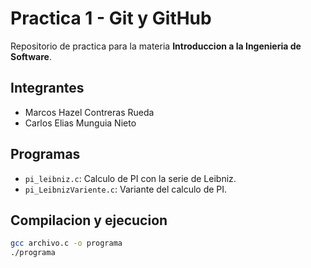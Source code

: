 # Practica 1 - Git y GitHub

Repositorio de practica para la materia **Introduccion a la Ingenieria de Software**.

## Integrantes
- Marcos Hazel Contreras Rueda
- Carlos Elias Munguia Nieto 

## Programas
- `pi_leibniz.c`: Calculo de PI con la serie de Leibniz.
- `pi_LeibnizVariente.c`: Variante del calculo de PI.

## Compilacion y ejecucion
```bash
gcc archivo.c -o programa
./programa
